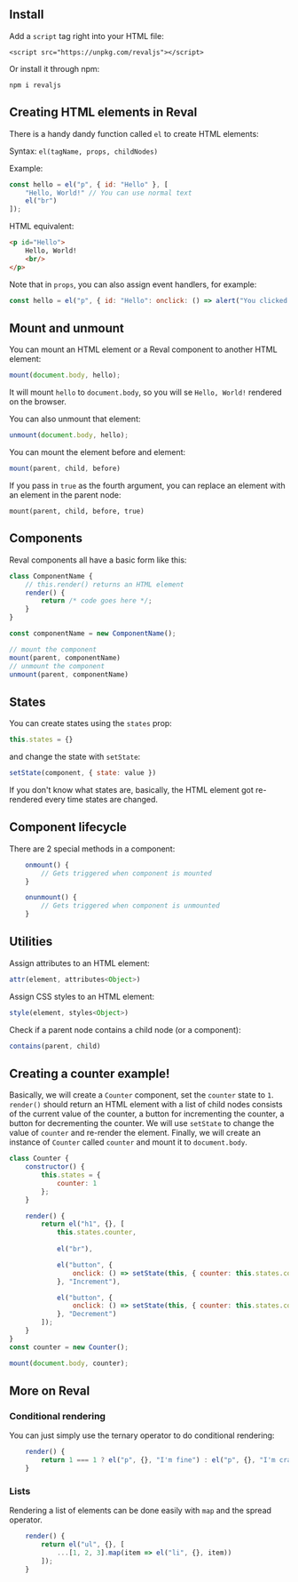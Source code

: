 ## Install
Add a `script` tag right into your HTML file:
```
<script src="https://unpkg.com/revaljs"></script>
```

Or install it through npm:

```
npm i revaljs
```

## Creating HTML elements in Reval
There is a handy dandy function called `el` to create HTML elements:

Syntax: `el(tagName, props, childNodes)`

Example:
```js
const hello = el("p", { id: "Hello" }, [
	"Hello, World!" // You can use normal text
	el("br")
]);
```

HTML equivalent:
```html
<p id="Hello">
	Hello, World!
	<br/>
</p>
```

Note that in `props`, you can also assign event handlers, for example:
```js
const hello = el("p", { id: "Hello": onclick: () => alert("You clicked me!") }, el("br"));
```

## Mount and unmount
You can mount an HTML element or a Reval component to another HTML element:
```js
mount(document.body, hello);
```

It will mount `hello` to `document.body`, so you will se `Hello, World!` rendered on the browser.

You can also unmount that element:
```js
unmount(document.body, hello);
```

You can mount the element before and element:
```js
mount(parent, child, before)
```

If you pass in `true` as the fourth argument, you can replace an element with an element in the parent node:
```
mount(parent, child, before, true)
```

## Components
Reval components all have a basic form like this:
```js
class ComponentName {
	// this.render() returns an HTML element
	render() {
		return /* code goes here */;
	}
}

const componentName = new ComponentName();

// mount the component
mount(parent, componentName)
// unmount the component
unmount(parent, componentName)
```

## States
You can create states using the `states` prop:
```js
this.states = {}
```

and change the state with `setState`:
```js
setState(component, { state: value })
```

If you don't know what states are, basically, the HTML element got re-rendered every time states are changed.

## Component lifecycle
There are 2 special methods in a component:

```js
	onmount() {
		// Gets triggered when component is mounted
	}

	onunmount() {
		// Gets triggered when component is unmounted
	}
```

## Utilities
Assign attributes to an HTML element:
```js
attr(element, attributes<Object>)
```

Assign CSS styles to an HTML element:
```js
style(element, styles<Object>)
```

Check if a parent node contains a child node (or a component):
```js
contains(parent, child)
```

## Creating a counter example!
Basically, we will create a `Counter` component, set the `counter` state to `1`. `render()` should return an HTML element with a list of child nodes consists of the current value of the counter, a button for incrementing the counter, a button for decrementing the counter. We will use `setState` to change the value of `counter` and re-render the element. Finally, we will create an instance of `Counter` called `counter` and mount it to `document.body`.

```js
class Counter {
	constructor() {
		this.states = {
			counter: 1
		};
	}

	render() {
		return el("h1", {}, [
			this.states.counter,
			
			el("br"),

			el("button", { 
				onclick: () => setState(this, { counter: this.states.counter + 1 })
			}, "Increment"),

			el("button", { 
				onclick: () => setState(this, { counter: this.states.counter - 1 })
			}, "Decrement")
		]);
	}
}
const counter = new Counter();

mount(document.body, counter);
```

## More on Reval
### Conditional rendering
You can just simply use the ternary operator to do conditional rendering:
```js
	render() {
		return 1 === 1 ? el("p", {}, "I'm fine") : el("p", {}, "I'm crazy");
	}
```

### Lists
Rendering a list of elements can be done easily with `map` and the spread operator.
```js
	render() {
		return el("ul", {}, [
			...[1, 2, 3].map(item => el("li", {}, item))
		]);
	}
```
